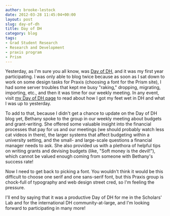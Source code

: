 ```yaml
---
author: brooke-lestock
date: 2012-03-28 11:45:04+00:00
layout: post
slug: day-of-dh
title: Day of DH
category: blog
tags:
- Grad Student Research
- Research and Development
- praxis program
- Prism
---
```


Yesterday, as I'm sure you all know, was [Day of DH](http://dayofdh2012.artsrn.ualberta.ca/), and it was my first year participating. I was only able to blog twice because as soon as I sat down to work on some design tasks for Praxis (choosing a font for the Prism site), I had some server troubles that kept me busy "raking," dropping, migrating, importing, etc., and then it was time for our weekly meeting. In any event, visit [my Day of DH page](http://dayofdh2012.artsrn.ualberta.ca/members/brookelestock/) to read about how I got my feet wet in DH and what I was up to yesterday.

To add to that, because I didn't get a chance to update on the Day of DH blog yet, Bethany spoke to the group in our weekly meeting about budgets and grant-writing. She offered some valuable insight into the financial processes that pay for us and our meetings (we should probably watch less cat videos in there), the larger systems that affect budgeting within a university setting, and the small- and large-scale questions a financial manager needs to ask. She also provided us with a plethora of helpful tips on writing grants and devising budgets (like, "Soft money is the devil!"), which cannot be valued enough coming from someone with Bethany's success rate!

Now I need to get back to picking a font. You wouldn't think it would be this difficult to choose one serif and one sans-serif font, but this Praxis group is chock-full of typography and web design street cred, so I'm feeling the pressure.

I'll end by saying that it was a productive Day of DH for me in the Scholars' Lab and for the international DH community-at-large, and I'm looking forward to participating in many more!
